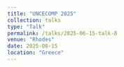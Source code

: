 ```yaml
---
title: "UNCECOMP 2025"
collection: talks
type: "Talk"
permalink: /talks/2025-06-15-talk-8
venue: "Rhodes"
date: 2025-06-15
location: "Greece"
---
```

